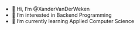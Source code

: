 - 👋 Hi, I’m @XanderVanDerWeken
- 👀 I’m interested in Backend Programming
- 🌱 I’m currently learning Applied Computer Science

<!---
XanderVanDerWeken/XanderVanDerWeken is a ✨ special ✨ repository because its `README.md` (this file) appears on your GitHub profile.
You can click the Preview link to take a look at your changes.
--->
